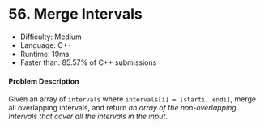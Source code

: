 # 56. Merge Intervals

- Difficulty: Medium
- Language: C++
- Runtime: 19ms
- Faster than: 85.57% of C++ submissions

#### Problem Description

Given an array of `intervals` where `intervals[i] = [starti, endi]`, merge all overlapping intervals, and return *an array of the non-overlapping intervals that cover all the intervals in the input*.

